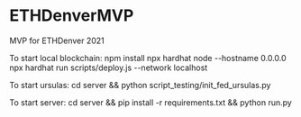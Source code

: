 # ETHDenverMVP

MVP for ETHDenver 2021

To start local blockchain:
npm install
npx hardhat node --hostname 0.0.0.0
npx hardhat run scripts/deploy.js --network localhost

To start ursulas:
cd server && python script_testing/init_fed_ursulas.py

To start server:
cd server && pip install -r requirements.txt && python run.py
